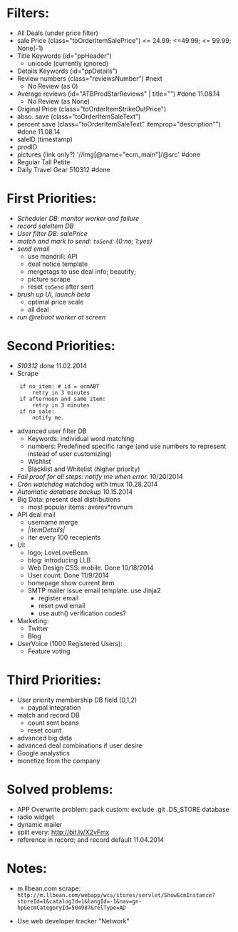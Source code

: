 # Filters:
* All Deals (under price filter)
* sale Price (class="toOrderItemSalePrice")
    <= 24.99; <=49.99; <= 99.99; None(-1)
* Title Keywords (id="ppHeader")
    - unicode (currently ignored)
* Details Keywords (id="ppDetails")
* Review numbers (class="reviewsNumber") #next
    - No Review (as 0)
* Average reviews (id="ATBProdStarReviews" | title="") #done 11.08.14
    - No Review (as None)
* Original Price (class="toOrderItemStrikeOutPrice")
* abso. save (class="toOrderItemSaleText")
* percent save (class="toOrderItemSaleText" itemprop="description"") #done 11.08.14
* saleID (timestamp)
* prodID
* pictures (link only?) '//img[@name="ecm_main"]/@src' #done
* Regular Tall Petite
* Daily Travel Gear 510312 #done
    
	
# First Priorities:
* _Scheduler DB: monitor worker and failure_
* _record saleItem DB_
* _User filter DB: salePrice_
* _match and mark to send: `toSend`: {0:no; 1:yes}_
* _send email_
    - use mandrill: API
    - deal notice template
    - mergetags to use deal info; beautify; 
    - picture scrape
    - reset `toSend` after sent
* _brush up UI, launch beta_
    - optimal price scale
    - all deal
* _run @reboot worker at screen_


# Second Priorities:
* _510312_ done 11.02.2014
* Scrape

```
    if no_item: # id = ecmABT
        retry in 3 minutes
    if afternoon and same item:
        retry in 3 minutes
    if no sale:
        notify me.
```
* advanced user filter DB
    - Keywords: individual word matching
    - numbers: Predefined specific range (and use numbers to represent instead of user customizing)
    - Wishlist
    - Blacklist and Whitelist (higher priority)
* _Fail proof for all steps: notify me when error._ 10/20/2014
* _Cron watchdog_ watchdog with tmux 10.28.2014
* _Automatic database backup_ 10.15.2014
* Big Data: present deal distributions
    - most popular items: averev*revnum
* API deal mail
    - username merge
    - *|itemDetails|*
    - iter every 100 recepients
* UI: 
    - logo; LoveLoveBean
    - blog: introducing LLB
    - Web Design CSS: mobile. Done 10/18/2014
    - User count. Done 11/9/2014
    - homepage show current item
    - SMTP mailer issue email template: use Jinja2
        - register email
        - reset pwd email
        - use auth() verification codes?
* Marketing:
    - Twitter
    - Blog
* UserVoice (1000 Registered Users):
    - Feature voting

# Third Priorities:
* User priority membership DB field (0,1,2)
    - paypal integration
* match and record DB
    - count sent beans
    - reset count
* advanced big data
* advanced deal combinations if user desire
* Google analystics
* monetize from the company


# Solved problems:
* APP Overwrite problem:
    pack custom: exclude .git .DS_STORE database
* radio widget
* dynamic mailer
* split every: http://bit.ly/X2vFmx
* reference in record; and record default 11.04.2014

# Notes:
* m.llbean.com scrape:
`http://m.llbean.com/webapp/wcs/stores/servlet/ShowEcmInstance?storeId=1&catalogId=1&langId=-1&nav=gn-hp&ecmCategoryId=504987&relType=AD`

* Use web developer tracker "Network"